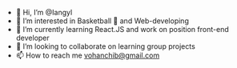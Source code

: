 - 👋 Hi, I’m @Iangyl
- 👀 I’m interested in Basketball 🏀 and Web-developing
- 🌱 I’m currently learning React.JS and work on position front-end developer
- 💞️ I’m looking to collaborate on learning group projects
- 📫 How to reach me vohanchib@gmail.com

<!---
Iangyl/Iangyl is a ✨ special ✨ repository because its `README.md` (this file) appears on your GitHub profile.
You can click the Preview link to take a look at your changes.
--->
